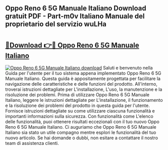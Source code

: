## Oppo Reno 6 5G Manuale Italiano Download gratuit PDF - Part-m0v Italiano Manuale del proprietario del servizio wuLHa

# <h2><a href="http://dfbmpv.blite.top/?on=Oppo+Reno+6+5G+Manuale+Italiano">🔗Download 👉🔴 Oppo Reno 6 5G Manuale Italiano</a></h2>

[![Oppo Reno 6 5G Manuale Italiano download](https://i.imgur.com/lujVjoI.png)](http://dfbmpv.blite.top/?on=Oppo+Reno+6+5G+Manuale+Italiano)
Saluti e benvenuto nella Guida per l'utente per il tuo sistema appena implementato Oppo Reno 6 5G Manuale Italiano. Questa guida è appositamente progettata per facilitare la navigazione delle caratteristiche e delle funzioni del prodotto. All'interno, troverai istruzioni dettagliate per L'installazione, L'uso, la manutenzione e la risoluzione dei problemi. Prima di utilizzare Oppo Reno 6 5G Manuale Italiano, leggere le istruzioni dettagliate per L'installazione, il funzionamento e la risoluzione dei problemi del prodotto in questa guida per l'utente. Fornisce istruzioni dettagliate su come utilizzare ciascuna funzionalità e importanti informazioni sulla sicurezza. Con funzionalità come L'elenco delle funzionalità, puoi ottenere risultati eccezionali con il tuo nuovo Oppo Reno 6 5G Manuale Italiano. Ci auguriamo che Oppo Reno 6 5G Manuale Italiano sia stato un utile compagno mentre esplori le funzionalità del tuo nuovo articolo. Se hai domande o dubbi, non esitare a contattare il nostro team di assistenza clienti.

